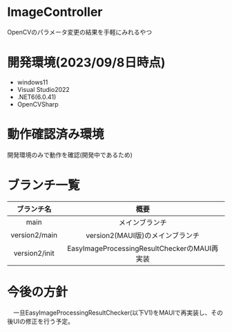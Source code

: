 # ImageController
OpenCVのパラメータ変更の結果を手軽にみれるやつ

# 開発環境(2023/09/8日時点)
- windows11
- Visual Studio2022
- .NET6(6.0.41)
- OpenCVSharp

# 動作確認済み環境
開発環境のみで動作を確認(開発中であるため)

# ブランチ一覧
| ブランチ名 | 概要 |
| :--: | :--: |
| main | メインブランチ |
| version2/main | version2(MAUI版)のメインブランチ |
| version2/init | EasyImageProcessingResultCheckerのMAUI再実装 |

# 今後の方針
　一旦EasyImageProcessingResultChecker(以下V1)をMAUIで再実装し、その後UIの修正を行う予定。
